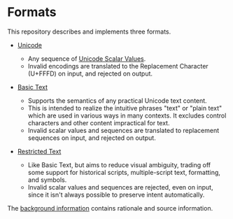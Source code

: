 # Formats

This repository describes and implements three formats.

 - [Unicode](Unicode.md)
   - Any sequence of [Unicode Scalar Values].
   - Invalid encodings are translated to the Replacement Character (U+FFFD) on
     input, and rejected on output.

 - [Basic Text](BasicText.md)
   - Supports the semantics of any practical Unicode text content.
   - This is intended to realize the intuitive phrases "text" or "plain text"
     which are used in various ways in many contexts. It excludes control
     characters and other content impractical for text.
   - Invalid scalar values and sequences are translated to replacement
     sequences on input, and rejected on output.

 - [Restricted Text](RestrictedText.md)
   - Like Basic Text, but aims to reduce visual ambiguity, trading off some
     support for historical scripts, multiple-script text, formatting, and
     symbols.
   - Invalid scalar values and sequences are rejected, even on input, since it
     isn't always possible to preserve intent automatically.

The [background information] contains rationale and source information.

[background information]: Background.md
[Unicode Scalar Values]: https://unicode.org/glossary/#unicode_scalar_value
